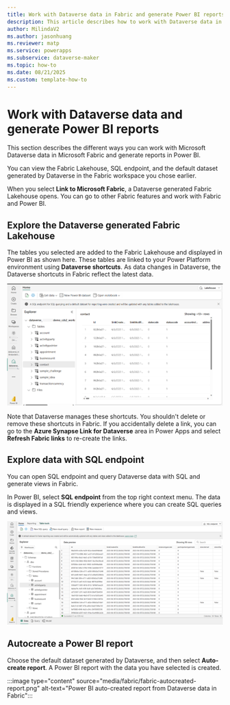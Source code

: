 ```yaml
---
title: Work with Dataverse data in Fabric and generate Power BI reports
description: This article describes how to work with Dataverse data in Microsoft Fabric and generate Power BI reports.
author: MilindaV2
ms.author: jasonhuang
ms.reviewer: matp
ms.service: powerapps
ms.subservice: dataverse-maker
ms.topic: how-to
ms.date: 08/21/2025
ms.custom: template-how-to
---
```

# Work with Dataverse data and generate Power BI reports

This section describes the different ways you can work with Microsoft Dataverse data in Microsoft Fabric and generate reports in Power BI.

You can view the Fabric Lakehouse, SQL endpoint, and the default dataset generated by Dataverse in the Fabric workspace you chose earlier.

When you select **Link to Microsoft Fabric**, a Dataverse generated Fabric Lakehouse opens. You can go to other Fabric features and work with Fabric and Power BI.

## Explore the Dataverse generated Fabric Lakehouse

The tables you selected are added to the Fabric Lakehouse and displayed in Power BI as shown here. These tables are linked to your Power Platform environment using **Dataverse shortcuts**. As data changes in Dataverse, the Dataverse shortcuts in Fabric reflect the latest data.

![Dataverse generated Fabric Lakehouse](media/fabric/fabric-with-dv-shortcuts-shown.png)

Note that Dataverse manages these shortcuts. You shouldn't delete or remove these shortcuts in Fabric. If you accidentally delete a link, you can go to the **Azure Synapse Link for Dataverse** area in Power Apps and select **Refresh Fabric links** to re-create the links.

## Explore data with SQL endpoint

You can open SQL endpoint and query Dataverse data with SQL and generate views in Fabric.

In Power BI, select **SQL endpoint** from the top right context menu. The data is displayed in a SQL friendly experience where you can create SQL queries and views.

![SQL endpoint with Dataverse generated shortcuts](media/fabric/fabric-sql-endpoint-shortcuts-shown.png)

## Autocreate a Power BI report

Choose the default dataset generated by Dataverse, and then select **Auto-create report**. A Power BI report with the data you have selected is created.

:::image type="content" source="media/fabric/fabric-autocreated-report.png" alt-text="Power BI auto-created report from Dataverse data in Fabric":::

